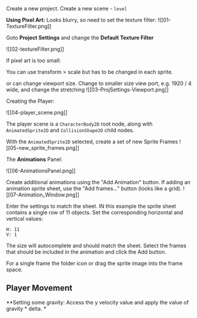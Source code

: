 
Create a new project.
Create a new scene - `level`

**Using Pixel Art:**
Looks blurry, so need to set the texture filter:
![[01-TextureFilter.png]]

Goto **Project Settings** and change the **Default Texture Filter**

![[02-textureFilter.png]]

If pixel art is too small:

You can use transform > scale but has to be changed in each sprite.

or can change viewport size. Change to smaller size view port, e.g. 1920 / 4 wide, and change the stretching
![[03-ProjSettings-Viewport.png]]



Creating the Player:

![[04-player_scene.png]]

The player scene is a `CharacterBody2D` root node, along with `AnimatedSprite2D` and `CollisionShape2D` child nodes.

With the `AnimatedSprite2D` selected, create a set of new Sprite Frames
![[05-new_sprite_frames.png]]

The **Animations** Panel:

![[06-AnimationsPanel.png]]

Create additional animations using the "Add Animation" button.
If adding an animation sprite sheet, use the "Add frames..." button (looks like a grid).
![[07-Animation_Window.png]]

Enter the settings to match the sheet. IN this example the sprite sheet contains a single row of 11 objects. Set the corresponding horizontal and vertical values:
```
H: 11
V: 1
```

The size will autocomplete and should match the sheet. 
Select the frames that should be included in the animation and click the Add button. 

For a single frame the folder icon or drag the sprite image into the frame space. 

## Player Movement

**Setting some gravity:
Access the y velocity value and apply the value of gravity * delta. *